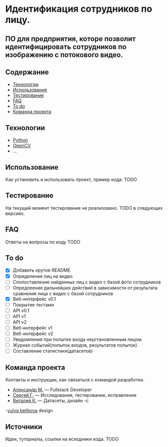 # Идентификация сотрудников по лицу.
## ПО для предприятия, которе позволит идентифицировать сотрудников по изображению с потокового видео.

## Содержание
- [Технологии](#технологии)
- [Использование](#использование)
- [Тестирование](#тестирование)
- [FAQ](#faq)
- [To do](#to-do)
- [Команда проекта](#команда-проекта)

## Технологии
- [Python](https://www.python.org/)
- [OpenCV](https://opencv.org/)
- ...

## Использование
Как установить и использовать проект, пример кода:
TODO

## Тестирование
На текущий момент тестирование не реализовано. TODO в следующих версиях.

## FAQ
Ответы на вопросы по коду
TODO

## To do
- [x] Добавить крутое README
- [x] Определение лиц на видео
- [ ] Спопоставление найденных лиц с видео с базой фото сотрудников
- [ ] Опредлеение дальнейших действий в зависимости от результата сравнения лица с видео с базой сотрудников
- [x] Веб-интерфейс v0.1
- [ ] Покрытие тестами
- [ ] API v0.1
- [ ] API v1
- [ ] API v2
- [ ] Веб-интерфейс v1
- [ ] Веб-интерфейс v2
- [ ] Уведомления при попытке входа неустановленным лицом
- [ ] Журнал событий(попыток входов, результатов попыток)
- [ ] Составление статистики(датасетов)

## Команда проекта
Контакты и инструкции, как связаться с командой разработки.

- [Александр М.](tg://abc) — Fullstack Developer
- [Сергей Г.](tg://abc) — Исследования, тестирование, исправление
- [Виталий К.](tg://abc) — Датасеты, дизайн
-c

-[yulya belikova](tg://abc) design
## Источники
Идеи, туториалы, ссылки на исходники кода.
TODO